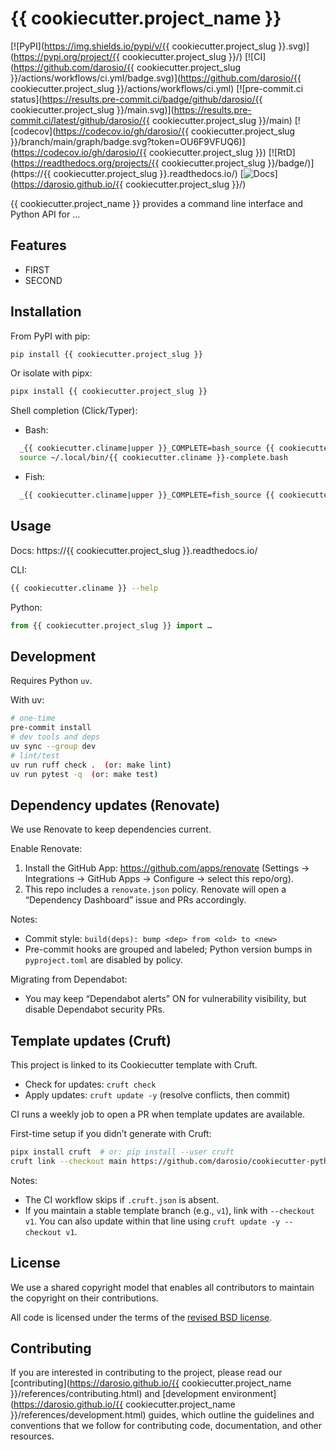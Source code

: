 # {{ cookiecutter.project_name }}

[![PyPI](https://img.shields.io/pypi/v/{{ cookiecutter.project_slug }}.svg)](https://pypi.org/project/{{ cookiecutter.project_slug }}/)
[![CI](https://github.com/darosio/{{ cookiecutter.project_slug }}/actions/workflows/ci.yml/badge.svg)](https://github.com/darosio/{{ cookiecutter.project_slug }}/actions/workflows/ci.yml)
[![pre-commit.ci status](https://results.pre-commit.ci/badge/github/darosio/{{ cookiecutter.project_slug }}/main.svg)](https://results.pre-commit.ci/latest/github/darosio/{{ cookiecutter.project_slug }}/main)
[![codecov](https://codecov.io/gh/darosio/{{ cookiecutter.project_slug }}/branch/main/graph/badge.svg?token=OU6F9VFUQ6)](https://codecov.io/gh/darosio/{{ cookiecutter.project_slug }})
[![RtD](https://readthedocs.org/projects/{{ cookiecutter.project_slug }}/badge/)](https://{{ cookiecutter.project_slug }}.readthedocs.io/)
[![Docs](https://img.shields.io/badge/docs-GitHub%20Pages-blue?logo=github)](https://darosio.github.io/{{ cookiecutter.project_slug }}/)

{{ cookiecutter.project_name }} provides a command line interface and Python API for …

## Features

- FIRST
- SECOND

## Installation

From PyPI with pip:

```bash
pip install {{ cookiecutter.project_slug }}
```

Or isolate with pipx:

```bash
pipx install {{ cookiecutter.project_slug }}
```

Shell completion (Click/Typer):

- Bash:

```bash
  _{{ cookiecutter.cliname|upper }}_COMPLETE=bash_source {{ cookiecutter.cliname }} > ~/.local/bin/{{ cookiecutter.cliname }}-complete.bash
  source ~/.local/bin/{{ cookiecutter.cliname }}-complete.bash
```

- Fish:

```bash
  _{{ cookiecutter.cliname|upper }}_COMPLETE=fish_source {{ cookiecutter.cliname }} | source
```

## Usage

Docs: https://{{ cookiecutter.project_slug }}.readthedocs.io/

CLI:

```bash
{{ cookiecutter.cliname }} --help
```

Python:

```python
from {{ cookiecutter.project_slug }} import …
```
## Development

Requires Python `uv`.

With uv:
```bash
# one-time
pre-commit install
# dev tools and deps
uv sync --group dev
# lint/test
uv run ruff check .  (or: make lint)
uv run pytest -q  (or: make test)
```

## Dependency updates (Renovate)

We use Renovate to keep dependencies current.

Enable Renovate:
1. Install the GitHub App: https://github.com/apps/renovate (Settings → Integrations → GitHub Apps → Configure → select this repo/org).
1. This repo includes a `renovate.json` policy. Renovate will open a “Dependency Dashboard” issue and PRs accordingly.

Notes:

- Commit style: `build(deps): bump <dep> from <old> to <new>`
- Pre-commit hooks are grouped and labeled; Python version bumps in `pyproject.toml` are disabled by policy.

Migrating from Dependabot:

- You may keep “Dependabot alerts” ON for vulnerability visibility, but disable Dependabot security PRs.

## Template updates (Cruft)

This project is linked to its Cookiecutter template with Cruft.

- Check for updates: `cruft check`
- Apply updates: `cruft update -y` (resolve conflicts, then commit)

CI runs a weekly job to open a PR when template updates are available.

First-time setup if you didn’t generate with Cruft:

```bash
pipx install cruft  # or: pip install --user cruft
cruft link --checkout main https://github.com/darosio/cookiecutter-python.git
```

Notes:

- The CI workflow skips if `.cruft.json` is absent.
- If you maintain a stable template branch (e.g., `v1`), link with `--checkout v1`. You can also update within that line using `cruft update -y --checkout v1`.

## License

We use a shared copyright model that enables all contributors to maintain the
copyright on their contributions.

All code is licensed under the terms of the [revised BSD license](LICENSE.txt).

## Contributing

If you are interested in contributing to the project, please read our
[contributing](https://darosio.github.io/{{ cookiecutter.project_name }}/references/contributing.html)
and
[development environment](https://darosio.github.io/{{ cookiecutter.project_name }}/references/development.html)
guides, which outline the guidelines and conventions that we follow for
contributing code, documentation, and other resources.
